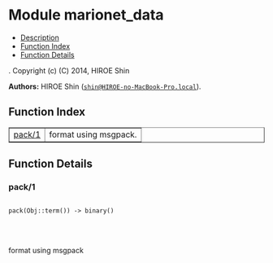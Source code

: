 

# Module marionet_data #
* [Description](#description)
* [Function Index](#index)
* [Function Details](#functions)


.
Copyright (c) (C) 2014, HIROE Shin

__Authors:__ HIROE Shin ([`shin@HIROE-no-MacBook-Pro.local`](mailto:shin@HIROE-no-MacBook-Pro.local)).
<a name="index"></a>

## Function Index ##


<table width="100%" border="1" cellspacing="0" cellpadding="2" summary="function index"><tr><td valign="top"><a href="#pack-1">pack/1</a></td><td>format using msgpack.</td></tr></table>


<a name="functions"></a>

## Function Details ##

<a name="pack-1"></a>

### pack/1 ###


<pre><code>
pack(Obj::term()) -&gt; binary()
</code></pre>

<br></br>


format using msgpack
